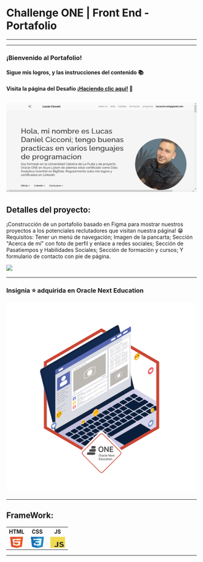  # Challenge ONE | Front End -  Portafolio

---
---
### ¡Bienvenido al Portafolio!

#### Sigue mis logros, y las instrucciones del contenido 📚

#### Visita la página del Desafío [¡Haciendo clic aquí!](https://lucascicconi1704.github.io/web-lucas-cicconi/) 📃

<img src="https://github.com/LucasCicconi1704/web-lucas-cicconi/blob/main/assets/img/ScreenShotPortfolio.png" target="_blank"></a> 
---
## Detalles del proyecto:
<p dir="auto">
     ¡Construcción de un portafolio basado en Figma para mostrar nuestros proyectos a los potenciales reclutadores que visitan nuestra página! 😁 
     Requisitos:
     Tener un menú de navegación;
     Imagen de la pancarta;
     Sección "Acerca de mí" con foto de perfil y enlace a redes sociales;
     Sección de Pasatiempos y Habilidades Sociales;
     Sección de formación y cursos;
     Y formulario de contacto con pie de página.
</p>
<a href="https://www.linkedin.com/in/lucas-cicconi/" target="_blank">
<img src="https://img.shields.io/badge/-LinkedIn-%230077B5?style=for-the-badge&logo=linkedin&logoColor=white" target="_blank"></a>

---

### Insignia ⭐ adquirida  en Oracle Next Education 
<img src="https://github.com/LucasCicconi1704/web-lucas-cicconi/blob/main/assets/img/InsigniaPortfolio.png" target="_blank"></a>

---

## FrameWork:
<table>
<tbody><tr>
  <th> HTML </th>
  <th> CSS </th>
  <th> JS </th>
</tr>
<tr>

  <td> <a target="_blank" rel="noopener noreferrer nofollow" href="https://raw.githubusercontent.com/devicons/devicon/master/icons/html5/html5-original.svg"><img align="center" alt="HTML" height="30" width="40" src="https://raw.githubusercontent.com/devicons/devicon/master/icons/html5/html5-original.svg" style="max-width: 100%;"></a> </td>
  <td> <a target="_blank" rel="noopener noreferrer nofollow" href="https://raw.githubusercontent.com/devicons/devicon/master/icons/css3/css3-original.svg"><img align="center" alt="CSS" height="30" width="40" src="https://raw.githubusercontent.com/devicons/devicon/master/icons/css3/css3-original.svg" style="max-width: 100%;"></a> </td>
  <td> <a target="_blank" rel="noopener noreferrer" href="https://github.com/devicons/devicon/blob/master/icons/javascript/javascript-original.svg"><img align="center" alt="JS" height="30" width="40" src="https://github.com/devicons/devicon/raw/master/icons/javascript/javascript-original.svg" style="max-width: 100%;"></a> </td>
</tr>
</tbody></table>

---
